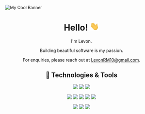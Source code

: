 ![My Cool Banner](https://github.com/LevonAr/LevonAr/blob/main/assets/Levon.gif)

<h1 align='center'> Hello! <img src="https://github.com/LevonAr/LevonAr/blob/main/assets/wave.gif" width="30px"></h1>

<p align='center'>I'm Levon.</p>

<p align='center'>Building beautiful software is my passion.</p>

<p align='center'> For enquiries, please reach out at <a href="mailto:LevonRM10@gmail.com">LevonRM10@gmail.com</a>. </p>

<div align='center'>

## 🔧 Technologies & Tools
  
![](https://img.shields.io/badge/Python-Language-informational?style=for-the-badge&logo=python&logoColor=white&color=2bbc8a)
![](https://img.shields.io/badge/Javascript-Language-informational?style=for-the-badge&logo=javascript&logoColor=white&color=2bbc8a)
![](https://img.shields.io/badge/C-Language-informational?style=for-the-badge&logo=c&logoColor=white&color=2bbc8a)

![](https://img.shields.io/badge/Flask-Tool-informational?style=for-the-badge&logo=flask&logoColor=white&color=2bbc8a)
![](https://img.shields.io/badge/React-Tool-informational?style=for-the-badge&logo=react&logoColor=white&color=2bbc8a)
![](https://img.shields.io/badge/Vue-Tool-informational?style=for-the-badge&logo=vue.js&logoColor=white&color=2bbc8a)
![](https://img.shields.io/badge/Node-Tool-informational?style=for-the-badge&logo=node-dot-js&logoColor=white&color=2bbc8a)
![](https://img.shields.io/badge/MySQL-Tool-informational?style=for-the-badge&logo=mysql&logoColor=white&color=2bbc8a)

![](https://img.shields.io/badge/Linux-OS-informational?style=for-the-badge&logo=linux&logoColor=white&color=2bbc8a)
![](https://img.shields.io/badge/mac-OS-informational?style=for-the-badge&logo=macos&logoColor=white&color=2bbc8a)
![](https://img.shields.io/badge/Bash-Shell-informational?style=for-the-badge&logo=gnu-bash&logoColor=white&color=2bbc8a)
</div>
